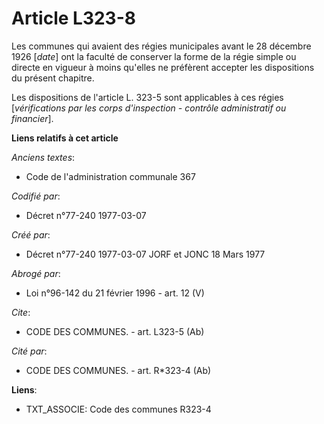 # Article L323-8

Les communes qui avaient des régies municipales avant le 28 décembre 1926 [*date*] ont la faculté de conserver la forme de la
régie simple ou directe en vigueur à moins qu'elles ne préfèrent accepter les dispositions du présent chapitre.

Les dispositions de l'article L. 323-5 sont applicables à ces régies [*vérifications par les corps d'inspection - contrôle
administratif ou financier*].

**Liens relatifs à cet article**

_Anciens textes_:

  - Code de l'administration communale 367

_Codifié par_:

  - Décret n°77-240 1977-03-07

_Créé par_:

  - Décret n°77-240 1977-03-07 JORF et JONC 18 Mars 1977

_Abrogé par_:

  - Loi n°96-142 du 21 février 1996 - art. 12 (V)

_Cite_:

  - CODE DES COMMUNES. - art. L323-5 (Ab)

_Cité par_:

  - CODE DES COMMUNES. - art. R*323-4 (Ab)

**Liens**:

  - TXT_ASSOCIE: Code des communes R323-4
